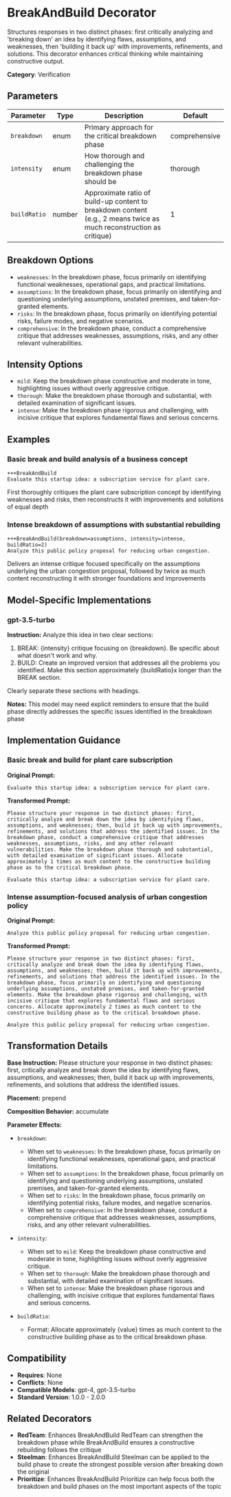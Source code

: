 # BreakAndBuild Decorator

Structures responses in two distinct phases: first critically analyzing and 'breaking down' an idea by identifying flaws, assumptions, and weaknesses, then 'building it back up' with improvements, refinements, and solutions. This decorator enhances critical thinking while maintaining constructive output.

**Category**: Verification

## Parameters

| Parameter | Type | Description | Default |
|-----------|------|-------------|--------|
| `breakdown` | enum | Primary approach for the critical breakdown phase | comprehensive |
| `intensity` | enum | How thorough and challenging the breakdown phase should be | thorough |
| `buildRatio` | number | Approximate ratio of build-up content to breakdown content (e.g., 2 means twice as much reconstruction as critique) | 1 |

## Breakdown Options

- `weaknesses`: In the breakdown phase, focus primarily on identifying functional weaknesses, operational gaps, and practical limitations.
- `assumptions`: In the breakdown phase, focus primarily on identifying and questioning underlying assumptions, unstated premises, and taken-for-granted elements.
- `risks`: In the breakdown phase, focus primarily on identifying potential risks, failure modes, and negative scenarios.
- `comprehensive`: In the breakdown phase, conduct a comprehensive critique that addresses weaknesses, assumptions, risks, and any other relevant vulnerabilities.

## Intensity Options

- `mild`: Keep the breakdown phase constructive and moderate in tone, highlighting issues without overly aggressive critique.
- `thorough`: Make the breakdown phase thorough and substantial, with detailed examination of significant issues.
- `intense`: Make the breakdown phase rigorous and challenging, with incisive critique that explores fundamental flaws and serious concerns.

## Examples

### Basic break and build analysis of a business concept

```
+++BreakAndBuild
Evaluate this startup idea: a subscription service for plant care.
```

First thoroughly critiques the plant care subscription concept by identifying weaknesses and risks, then reconstructs it with improvements and solutions of equal depth

### Intense breakdown of assumptions with substantial rebuilding

```
+++BreakAndBuild(breakdown=assumptions, intensity=intense, buildRatio=2)
Analyze this public policy proposal for reducing urban congestion.
```

Delivers an intense critique focused specifically on the assumptions underlying the urban congestion proposal, followed by twice as much content reconstructing it with stronger foundations and improvements

## Model-Specific Implementations

### gpt-3.5-turbo

**Instruction:** Analyze this idea in two clear sections:
1. BREAK: {intensity} critique focusing on {breakdown}. Be specific about what doesn't work and why.
2. BUILD: Create an improved version that addresses all the problems you identified. Make this section approximately {buildRatio}x longer than the BREAK section.

Clearly separate these sections with headings.

**Notes:** This model may need explicit reminders to ensure that the build phase directly addresses the specific issues identified in the breakdown phase


## Implementation Guidance

### Basic break and build for plant care subscription

**Original Prompt:**
```
Evaluate this startup idea: a subscription service for plant care.
```

**Transformed Prompt:**
```
Please structure your response in two distinct phases: first, critically analyze and break down the idea by identifying flaws, assumptions, and weaknesses; then, build it back up with improvements, refinements, and solutions that address the identified issues. In the breakdown phase, conduct a comprehensive critique that addresses weaknesses, assumptions, risks, and any other relevant vulnerabilities. Make the breakdown phase thorough and substantial, with detailed examination of significant issues. Allocate approximately 1 times as much content to the constructive building phase as to the critical breakdown phase.

Evaluate this startup idea: a subscription service for plant care.
```

### Intense assumption-focused analysis of urban congestion policy

**Original Prompt:**
```
Analyze this public policy proposal for reducing urban congestion.
```

**Transformed Prompt:**
```
Please structure your response in two distinct phases: first, critically analyze and break down the idea by identifying flaws, assumptions, and weaknesses; then, build it back up with improvements, refinements, and solutions that address the identified issues. In the breakdown phase, focus primarily on identifying and questioning underlying assumptions, unstated premises, and taken-for-granted elements. Make the breakdown phase rigorous and challenging, with incisive critique that explores fundamental flaws and serious concerns. Allocate approximately 2 times as much content to the constructive building phase as to the critical breakdown phase.

Analyze this public policy proposal for reducing urban congestion.
```

## Transformation Details

**Base Instruction:** Please structure your response in two distinct phases: first, critically analyze and break down the idea by identifying flaws, assumptions, and weaknesses; then, build it back up with improvements, refinements, and solutions that address the identified issues.

**Placement:** prepend

**Composition Behavior:** accumulate

**Parameter Effects:**

- `breakdown`:
  - When set to `weaknesses`: In the breakdown phase, focus primarily on identifying functional weaknesses, operational gaps, and practical limitations.
  - When set to `assumptions`: In the breakdown phase, focus primarily on identifying and questioning underlying assumptions, unstated premises, and taken-for-granted elements.
  - When set to `risks`: In the breakdown phase, focus primarily on identifying potential risks, failure modes, and negative scenarios.
  - When set to `comprehensive`: In the breakdown phase, conduct a comprehensive critique that addresses weaknesses, assumptions, risks, and any other relevant vulnerabilities.

- `intensity`:
  - When set to `mild`: Keep the breakdown phase constructive and moderate in tone, highlighting issues without overly aggressive critique.
  - When set to `thorough`: Make the breakdown phase thorough and substantial, with detailed examination of significant issues.
  - When set to `intense`: Make the breakdown phase rigorous and challenging, with incisive critique that explores fundamental flaws and serious concerns.

- `buildRatio`:
  - Format: Allocate approximately {value} times as much content to the constructive building phase as to the critical breakdown phase.

## Compatibility

- **Requires**: None
- **Conflicts**: None
- **Compatible Models**: gpt-4, gpt-3.5-turbo
- **Standard Version**: 1.0.0 - 2.0.0

## Related Decorators

- **RedTeam**: Enhances BreakAndBuild RedTeam can strengthen the breakdown phase while BreakAndBuild ensures a constructive rebuilding follows the critique
- **Steelman**: Enhances BreakAndBuild Steelman can be applied to the build phase to create the strongest possible version after breaking down the original
- **Prioritize**: Enhances BreakAndBuild Prioritize can help focus both the breakdown and build phases on the most important aspects of the topic

